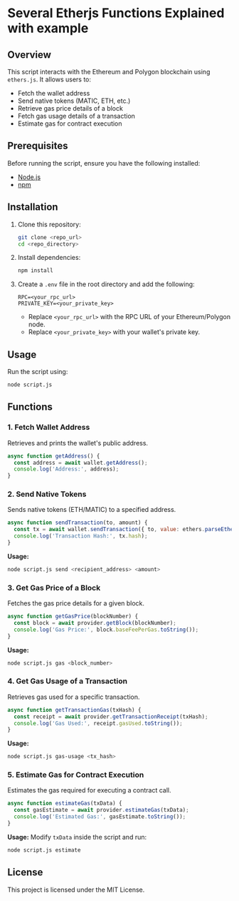 # Several Etherjs Functions Explained with example

## Overview
This script interacts with the Ethereum and Polygon blockchain using `ethers.js`. It allows users to:
- Fetch the wallet address
- Send native tokens (MATIC, ETH, etc.)
- Retrieve gas price details of a block
- Fetch gas usage details of a transaction
- Estimate gas for contract execution

## Prerequisites
Before running the script, ensure you have the following installed:
- [Node.js](https://nodejs.org/)
- [npm](https://www.npmjs.com/)

## Installation
1. Clone this repository:
   ```sh
   git clone <repo_url>
   cd <repo_directory>
   ```
2. Install dependencies:
   ```sh
   npm install
   ```
3. Create a `.env` file in the root directory and add the following:
   ```env
   RPC=<your_rpc_url>
   PRIVATE_KEY=<your_private_key>
   ```
   - Replace `<your_rpc_url>` with the RPC URL of your Ethereum/Polygon node.
   - Replace `<your_private_key>` with your wallet's private key.

## Usage
Run the script using:
```sh
node script.js
```

## Functions
### 1. Fetch Wallet Address
Retrieves and prints the wallet's public address.
```js
async function getAddress() {
  const address = await wallet.getAddress();
  console.log('Address:', address);
}
```

### 2. Send Native Tokens
Sends native tokens (ETH/MATIC) to a specified address.
```js
async function sendTransaction(to, amount) {
  const tx = await wallet.sendTransaction({ to, value: ethers.parseEther(amount) });
  console.log('Transaction Hash:', tx.hash);
}
```
**Usage:**
```sh
node script.js send <recipient_address> <amount>
```

### 3. Get Gas Price of a Block
Fetches the gas price details for a given block.
```js
async function getGasPrice(blockNumber) {
  const block = await provider.getBlock(blockNumber);
  console.log('Gas Price:', block.baseFeePerGas.toString());
}
```
**Usage:**
```sh
node script.js gas <block_number>
```

### 4. Get Gas Usage of a Transaction
Retrieves gas used for a specific transaction.
```js
async function getTransactionGas(txHash) {
  const receipt = await provider.getTransactionReceipt(txHash);
  console.log('Gas Used:', receipt.gasUsed.toString());
}
```
**Usage:**
```sh
node script.js gas-usage <tx_hash>
```

### 5. Estimate Gas for Contract Execution
Estimates the gas required for executing a contract call.
```js
async function estimateGas(txData) {
  const gasEstimate = await provider.estimateGas(txData);
  console.log('Estimated Gas:', gasEstimate.toString());
}
```
**Usage:** Modify `txData` inside the script and run:
```sh
node script.js estimate
```

## License
This project is licensed under the MIT License.

